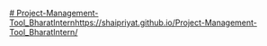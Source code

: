 [# Project-Management-Tool_BharatIntern](https://shaipriyat.github.io/Project-Management-Tool_BharatIntern/)https://shaipriyat.github.io/Project-Management-Tool_BharatIntern/
